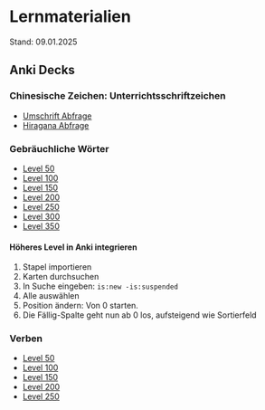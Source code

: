 # Lernmaterialien

Stand: 09.01.2025

## Anki Decks

### Chinesische Zeichen: Unterrichtsschriftzeichen

* [Umschrift Abfrage](anki/Unterrichtsschriftzeichen_Umschrift_Abfrage.apkg)
* [Hiragana Abfrage](anki/Unterrichtsschriftzeichen_Hiragana_Abfrage.apkg)

### Gebräuchliche Wörter

* [Level 50](anki/Unterrichtsschriftzeichen_Gebraeuchliche_Woerter-Level_0050-Umschrift_Abfrage.apkg)
* [Level 100](anki/Unterrichtsschriftzeichen_Gebraeuchliche_Woerter-Level_0100-Umschrift_Abfrage.apkg)
* [Level 150](anki/Unterrichtsschriftzeichen_Gebraeuchliche_Woerter-Level_0150-Umschrift_Abfrage.apkg)
* [Level 200](anki/Unterrichtsschriftzeichen_Gebraeuchliche_Woerter-Level_0200-Umschrift_Abfrage.apkg)
* [Level 250](anki/Unterrichtsschriftzeichen_Gebraeuchliche_Woerter-Level_0250-Umschrift_Abfrage.apkg)
* [Level 300](anki/Unterrichtsschriftzeichen_Gebraeuchliche_Woerter-Level_0300-Umschrift_Abfrage.apkg)
* [Level 350](anki/Unterrichtsschriftzeichen_Gebraeuchliche_Woerter-Level_0350-Umschrift_Abfrage.apkg)

#### Höheres Level in Anki integrieren

1. Stapel importieren
2. Karten durchsuchen
3. In Suche eingeben: `is:new -is:suspended`
4. Alle auswählen
5. Position ändern: Von 0 starten.
6. Die Fällig-Spalte geht nun ab 0 los, aufsteigend wie Sortierfeld




### Verben

* [Level 50](anki/Unterrichtsschriftzeichen_Verben-Level_0050-Umschrift_Abfrage.apkg)
* [Level 100](anki/Unterrichtsschriftzeichen_Verben-Level_0100-Umschrift_Abfrage.apkg)
* [Level 150](anki/Unterrichtsschriftzeichen_Verben-Level_0150-Umschrift_Abfrage.apkg)
* [Level 200](anki/Unterrichtsschriftzeichen_Verben-Level_0200-Umschrift_Abfrage.apkg)
* [Level 250](anki/Unterrichtsschriftzeichen_Verben-Level_0250-Umschrift_Abfrage.apkg)